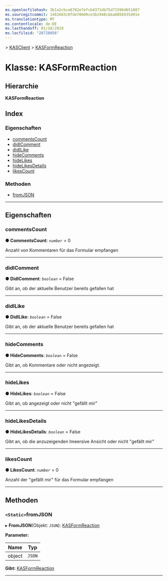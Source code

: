 ```yaml
---
ms.openlocfilehash: 3b1a2cbce6762e7efcb4371db75d71596d651887
ms.sourcegitcommit: 1482683c0fde70600ce3b2948cbba8856935d91e
ms.translationtype: MT
ms.contentlocale: de-DE
ms.lasthandoff: 01/18/2019
ms.locfileid: "28728056"
---
```

[](../README.md) > [KASClient](../modules/kasclient.md) > [KASFormReaction](../classes/kasclient.kasformreaction.md)

# <a name="class-kasformreaction"></a>Klasse: KASFormReaction

## <a name="hierarchy"></a>Hierarchie

**KASFormReaction**

## <a name="index"></a>Index 

### <a name="properties"></a>Eigenschaften

* [commentsCount](kasclient.kasformreaction.md#commentscount)
* [didIComment](kasclient.kasformreaction.md#didicomment)
* [didILike](kasclient.kasformreaction.md#didilike)
* [hideComments](kasclient.kasformreaction.md#hidecomments)
* [hideLikes](kasclient.kasformreaction.md#hidelikes)
* [hideLikesDetails](kasclient.kasformreaction.md#hidelikesdetails)
* [likesCount](kasclient.kasformreaction.md#likescount)
### <a name="methods"></a>Methoden

* [fromJSON](kasclient.kasformreaction.md#fromjson)

---

## <a name="properties"></a>Eigenschaften

<a id="commentscount"></a>

###  <a name="commentscount"></a>commentsCount

**● CommentsCount**: *`number`* = 0

Anzahl von Kommentaren für das Formular empfangen

___

<a id="didicomment"></a>

###  <a name="didicomment"></a>didIComment

**● DidIComment**: *`boolean`* = False

Gibt an, ob der aktuelle Benutzer bereits gefallen hat

___

<a id="didilike"></a>

###  <a name="didilike"></a>didILike

**● DidILike**: *`boolean`* = False

Gibt an, ob der aktuelle Benutzer bereits gefallen hat

___

<a id="hidecomments"></a>

###  <a name="hidecomments"></a>hideComments

**● HideComments**: *`boolean`* = False

Gibt an, ob Kommentare oder nicht angezeigt.

___

<a id="hidelikes"></a>

###  <a name="hidelikes"></a>hideLikes

**● HideLikes**: *`boolean`* = False

Gibt an, ob angezeigt oder nicht "gefällt mir"

___

<a id="hidelikesdetails"></a>

###  <a name="hidelikesdetails"></a>hideLikesDetails

**● HideLikesDetails**: *`boolean`* = False

Gibt an, ob die anzuzeigenden Imeersive Ansicht oder nicht "gefällt mir"

___

<a id="likescount"></a>

###  <a name="likescount"></a>likesCount

**● LikesCount**: *`number`* = 0

Anzahl der "gefällt mir" für das Formular empfangen

___

## <a name="methods"></a>Methoden

<a id="fromjson"></a>

### <a name="static-fromjson"></a>`<Static>`fromJSON

▸ **FromJSON**(Objekt: *`JSON`*): [KASFormReaction](kasclient.kasformreaction.md)

**Parameter:**

| Name | Typ |
| ------ | ------ |
| object | `JSON` |

**Gibt:** [KASFormReaction](kasclient.kasformreaction.md)

___

